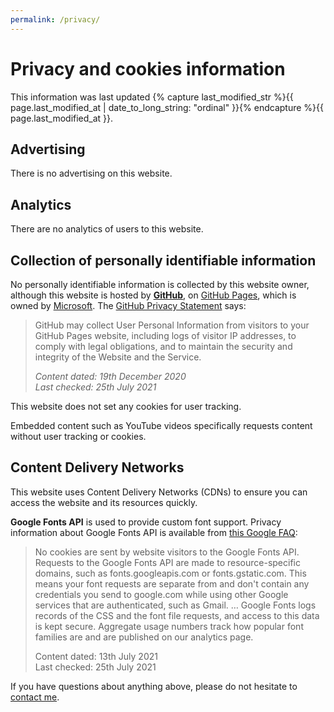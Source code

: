 ```yaml
---
permalink: /privacy/
---
```


# Privacy and cookies information

This information was last updated {% capture last_modified_str %}{{ page.last_modified_at | date_to_long_string: "ordinal" }}{% endcapture %}{{ page.last_modified_at }}.

## Advertising

There is no advertising on this website.

## Analytics

There are no analytics of users to this website.

## Collection of personally identifiable information

No personally identifiable information is collected by this website owner, although this website is hosted by **[GitHub](https://github.com "The main GitHub website")**, on [GitHub Pages](https://pages.github.com "Information about the GitHub Pages service"), which is owned by [Microsoft](https://www.microsoft.com/ "Microsoft homepage"). The [GitHub Privacy Statement](https://help.github.com/en/github/site-policy/github-privacy-statement#additional-services "Read the Additional Services section of the GitHub Privacy Statement") says:

> GitHub may collect User Personal Information from visitors to your GitHub Pages website, including logs of visitor IP addresses, to comply with legal obligations, and to maintain the security and integrity of the Website and the Service.
>
> *Content dated: 19th December 2020*<br>
> *Last checked: 25th July 2021*

This website does not set any cookies for user tracking.

Embedded content such as YouTube videos specifically requests content without user tracking or cookies.

## Content Delivery Networks

This website uses Content Delivery Networks (CDNs) to ensure you can access the website and its resources quickly.

**Google Fonts API** is used to provide custom font support. Privacy information about Google Fonts API is available from [this Google FAQ](https://developers.google.com/fonts/faq2#what_does_using_the_google_fonts_api_mean_for_the_privacy_of_my_users "Privacy information about Google Fonts"):

> No cookies are sent by website visitors to the Google Fonts API. Requests to the Google Fonts API are made to resource-specific domains, such as fonts.googleapis.com or fonts.gstatic.com. This means your font requests are separate from and don't contain any credentials you send to google.com while using other Google services that are authenticated, such as Gmail. … Google Fonts logs records of the CSS and the font file requests, and access to this data is kept secure. Aggregate usage numbers track how popular font families are and are published on our analytics page.
>
> Content dated: 13th July 2021<br>
> Last checked: 25th July 2021

If you have questions about anything above, please do not hesitate to [contact me](/contact "My contact details").